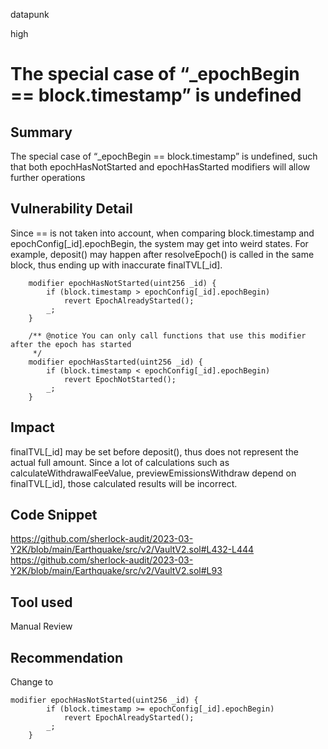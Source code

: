datapunk

high

# The special case of “_epochBegin == block.timestamp” is undefined

## Summary
The special case of “_epochBegin == block.timestamp” is undefined, such that both epochHasNotStarted and epochHasStarted modifiers will allow further operations

## Vulnerability Detail
Since == is not taken into account, when comparing block.timestamp and epochConfig[_id].epochBegin, the system may get into weird states. For example, deposit() may happen after resolveEpoch() is called in the same block, thus ending up with inaccurate finalTVL[_id].
```solidity
    modifier epochHasNotStarted(uint256 _id) {
        if (block.timestamp > epochConfig[_id].epochBegin)
            revert EpochAlreadyStarted();
        _;
    }

    /** @notice You can only call functions that use this modifier after the epoch has started
     */
    modifier epochHasStarted(uint256 _id) {
        if (block.timestamp < epochConfig[_id].epochBegin)
            revert EpochNotStarted();
        _;
    }
```
## Impact
finalTVL[_id] may be set before deposit(), thus does not represent the actual full amount. Since a lot of calculations such as calculateWithdrawalFeeValue, previewEmissionsWithdraw depend on finalTVL[_id], those calculated results will be incorrect.

## Code Snippet
https://github.com/sherlock-audit/2023-03-Y2K/blob/main/Earthquake/src/v2/VaultV2.sol#L432-L444
https://github.com/sherlock-audit/2023-03-Y2K/blob/main/Earthquake/src/v2/VaultV2.sol#L93


## Tool used

Manual Review

## Recommendation
Change to     
```solidity
modifier epochHasNotStarted(uint256 _id) {
        if (block.timestamp >= epochConfig[_id].epochBegin)
            revert EpochAlreadyStarted();
        _;
    }
```